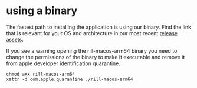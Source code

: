 # using a binary
The fastest path to installing the application is using our binary. Find the link that is relevant for your OS and architecture in our most recent [release assets](https://github.com/rilldata/rill-developer/releases).

If you see a warning opening the rill-macos-arm64 binary you need to change the permissions of the binary to make it executable and remove it from apple developer identification quarantine.
```
chmod a+x rill-macos-arm64
xattr -d com.apple.quarantine ./rill-macos-arm64
```
